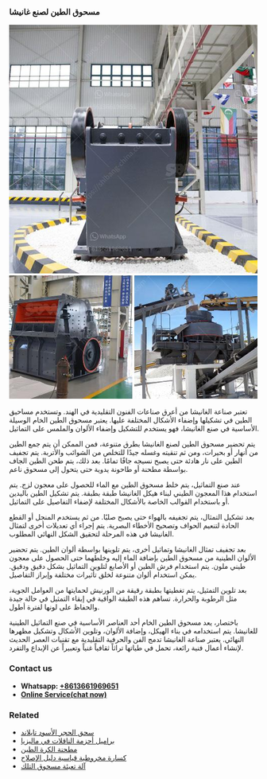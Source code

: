 <h3>مسحوق الطين لصنع غانيشا</h3><img src='1701853402.jpg' alt=''><p>تعتبر صناعة الغانيشا من أعرق صناعات الفنون التقليدية في الهند. وتستخدم مساحيق الطين في تشكيلها وإضفاء الأشكال المختلفة عليها. يعتبر مسحوق الطين الخام الوسيلة الأساسية في صنع الغانيشا، فهو يستخدم للتشكيل وإضفاء الألوان والملمس على التماثيل.</p><p>يتم تحضير مسحوق الطين لصنع الغانيشا بطرق متنوعة، فمن الممكن أن يتم جمع الطين من أنهار أو بحيرات، ومن ثم تنقيته وغسله جيدًا للتخلص من الشوائب والأتربة. يتم تجفيف الطين على نار هادئة حتى يصبح نسيجه جافًا تمامًا. بعد ذلك، يتم طحن الطين الجاف بواسطة مطحنة أو طاحونة يدوية حتى يتحول إلى مسحوق ناعم.</p><p>عند صنع التماثيل، يتم خلط مسحوق الطين مع الماء للحصول على معجون لزج. يتم استخدام هذا المعجون الطيني لبناء هيكل الغانيشا طبقة بطبقة. يتم تشكيل الطين باليدين أو باستخدام القوالب الخاصة بالأشكال المختلفة لإضفاء التفاصيل على التماثيل.</p><p>بعد تشكيل التمثال، يتم تجفيفه بالهواء حتى يصبح صلبًا. من ثم يستخدم المنجل أو القطع الحادة لتنعيم الحواف وتصحيح الأخطاء البصرية. يتم إجراء أي تعديلات أخرى لتمثال الغانيشا في هذه المرحلة لتحقيق الشكل النهائي المطلوب.</p><p>بعد تجفيف تمثال الغانيشا وتماثيل أخرى، يتم تلوينها بواسطة ألوان الطين. يتم تحضير الألوان الطينية من مسحوق الطين بإضافة الماء إليه وخلطهما حتى الحصول على معجون طيني ملون. يتم استخدام فرش الطين أو الأصابع لتلوين التماثيل بشكل دقيق ودقيق. يمكن استخدام ألوان متنوعة لخلق تأثيرات مختلفة وإبراز التفاصيل.</p><p>بعد تلوين التمثيل، يتم تغطيتها بطبقة رقيقة من الورنيش لحمايتها من العوامل الجوية، مثل الرطوبة والحرارة. تساهم هذه الطبقة الواقية في إبقاء التمثيل في حالة جيدة والحفاظ على لونها لفترة أطول.</p><p>باختصار، يعد مسحوق الطين الخام أحد العناصر الأساسية في صنع التماثيل الطينية للغانيشا. يتم استخدامه في بناء الهيكل، وإضافة الألوان، وتلوين الأشكال وتشكيل مظهرها النهائي. يعتبر صناعة الغانيشا تدمج الفن والحرفية التقليدية مع تقنيات العصر الحديث لإنشاء أعمال فنية رائعة، تحمل في طياتها تراثاً ثقافياً غنياً وتعبيراً عن الإبداع والتفرد.</p><h3>Contact us</h3><ul><li><strong>Whatsapp:&nbsp;<a href="https://wa.me/8613661969651">+8613661969651</a></strong></li><li><a href="https://swt.shibang-china.com/?git&amp;zhl&amp;مسحوق الطين لصنع غانيشا"><strong>Online Service(chat now)</strong></a></li></ul><h3>Related</h3><ul><li><a href='سحق الحجر الأسود تايلاند.md'>سحق الحجر الأسود تايلاند</a></li><li><a href='براميل أحزمة الناقلات في ماليزيا.md'>براميل أحزمة الناقلات في ماليزيا</a></li><li><a href='مطحنة الكرة الطين.md'>مطحنة الكرة الطين</a></li><li><a href='كسارة مخروطية قياسية دليل الإصلاح.md'>كسارة مخروطية قياسية دليل الإصلاح</a></li><li><a href='آلة تعبئة مسحوق التلك.md'>آلة تعبئة مسحوق التلك</a></li></ul>